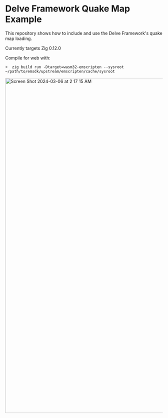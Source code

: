 # Delve Framework Quake Map Example

This repository shows how to include and use the Delve Framework's quake map loading.

Currently targets Zig 0.12.0

Compile for web with:
```
➜  zig build run -Dtarget=wasm32-emscripten --sysroot ~/path/to/emsdk/upstream/emscripten/cache/sysroot
```

<img width="1072" alt="Screen Shot 2024-03-06 at 2 17 15 AM" src="https://github.com/Interrupt/delve-framework-quake-example/assets/1374/4aebb7b3-4733-4c96-9fed-48bffb3b10cc">
